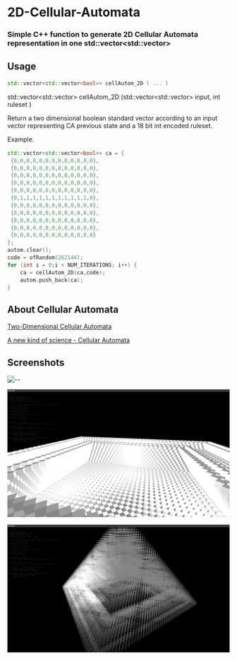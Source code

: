 # 2D-Cellular-Automata

### Simple C++ function to generate 2D Cellular Automata representation in one std::vector<std::vector<bool>>

## Usage

```source.c++
std::vector<std::vector<bool>> cellAutom_2D ( ... )
```
std::vector<std::vector<bool>> cellAutom_2D (std::vector<std::vector<bool>> input, int ruleset )

Return a two dimensional boolean standard vector according to an input vector
representing CA previous state and a 18 bit int encoded ruleset.

Example.

``` source.c++
std::vector<std::vector<bool>> ca = {
 {0,0,0,0,0,0,0,0,0,0,0,0,0},
 {0,0,0,0,0,0,0,0,0,0,0,0,0},
 {0,0,0,0,0,0,0,0,0,0,0,0,0},
 {0,0,0,0,0,0,0,0,0,0,0,0,0},
 {0,0,0,0,0,0,0,0,0,0,0,0,0},
 {0,1,1,1,1,1,1,1,1,1,1,1,0},
 {0,0,0,0,0,0,0,0,0,0,0,0,0},
 {0,0,0,0,0,0,0,0,0,0,0,0,0},
 {0,0,0,0,0,0,0,0,0,0,0,0,0},
 {0,0,0,0,0,0,0,0,0,0,0,0,0}, 
 {0,0,0,0,0,0,0,0,0,0,0,0,0}
};
autom.clear();
code = ofRandom(262144);
for (int i = 0;i < NUM_ITERATIONS; i++) {
    ca = cellAutom_2D(ca,code);
    autom.push_back(ca);
}
```

## About Cellular Automata

[Two-Dimensional Cellular Automata](https://content.wolfram.com/uploads/sites/34/2020/07/two-dimensional-cellular-automata.pdf)

[A new kind of science - Cellular Automata](https://www.wolframscience.com/nks/notes-5-2--numbers-of-possible-2d-cellular-automaton-rules)

## Screenshots

![--](https://github.com/unexCoder/2D-Cellular-Automata/blob/main/screenshot/Screen%20Shot%202020-06-25%20at%2015.21.16.png)

![--](https://github.com/unexCoder/2D-Cellular-Automata/blob/main/screenshot/Screen%20Shot%202020-06-25%20at%2015.21.38.png)

![--](https://github.com/unexCoder/2D-Cellular-Automata/blob/main/screenshot/Screen%20Shot%202020-06-25%20at%2015.23.16.png)




